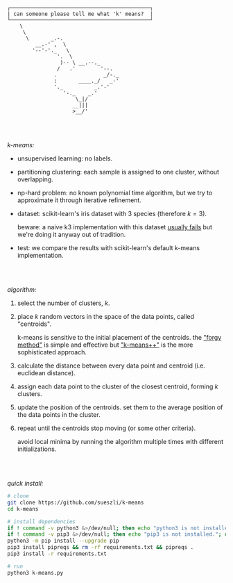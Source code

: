 ```
┌─────────────────────────────────────────────┐
| can someone please tell me what 'k' means?  |
└─────────────────────────────────────────────┘
    \
     \
      \       _.-.
         __.-' ,  \
        '--'-'._   \
                '.  \
                 )-- \ __.--._
                /   .'        '--.
               .               _/-._
               :       ____._/   _-'
               '._          _.'-'
                  '-._    _.'
                      \_|/
                     __|||
                     >__/'
```

<br><br>

_k-means:_

- unsupervised learning: no labels.
- partitioning clustering: each sample is assigned to one cluster, without overlapping.
- np-hard problem: no known polynomial time algorithm, but we try to approximate it through iterative refinement.
- dataset: scikit-learn's iris dataset with 3 species (therefore $k=3$).

  beware: a naive k3 implementation with this dataset [usually fails](https://en.m.wikipedia.org/wiki/K-means_clustering#:~:text=the%20result%20often%20fails) but we're doing it anyway out of tradition.

- test: we compare the results with scikit-learn's default k-means implementation.

<br><br>

_algorithm:_

1. select the number of clusters, $k$.

2. place $k$ random vectors in the space of the data points, called "centroids".

   k-means is sensitive to the initial placement of the centroids. the ["forgy method"](https://people.csail.mit.edu/tieu/notebook/kmeans/15_p600-hamerly.pdf) is simple and effective but ["k-means++"](https://en.m.wikipedia.org/wiki/K-means%2B%2B) is the more sophisticated approach.

3. calculate the distance between every data point and centroid (i.e. euclidean distance).

4. assign each data point to the cluster of the closest centroid, forming $k$ clusters.

5. update the position of the centroids. set them to the average position of the data points in the cluster.

6. repeat until the centroids stop moving (or some other criteria).

   avoid local minima by running the algorithm multiple times with different initializations.

<br><br>

_quick install:_

```bash
# clone
git clone https://github.com/sueszli/k-means
cd k-means

# install dependencies
if ! command -v python3 &>/dev/null; then echo "python3 is not installed."; return; fi
if ! command -v pip3 &>/dev/null; then echo "pip3 is not installed."; return; fi
python3 -m pip install --upgrade pip
pip3 install pipreqs && rm -rf requirements.txt && pipreqs .
pip3 install -r requirements.txt

# run
python3 k-means.py
```
